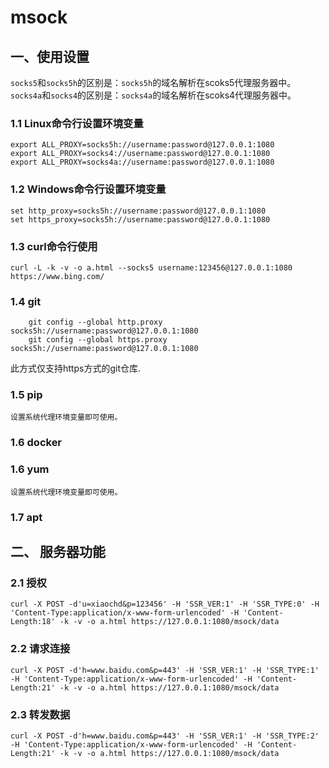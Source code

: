 # msock

## 一、使用设置

```socks5```和```socks5h```的区别是：```socks5h```的域名解析在scoks5代理服务器中。
```socks4a```和```socks4```的区别是：```socks4a```的域名解析在scoks4代理服务器中。

### 1.1 Linux命令行设置环境变量

```
export ALL_PROXY=socks5h://username:password@127.0.0.1:1080
export ALL_PROXY=socks4://username:password@127.0.0.1:1080
export ALL_PROXY=socks4a://username:password@127.0.0.1:1080
```

### 1.2 Windows命令行设置环境变量
```
set http_proxy=socks5h://username:password@127.0.0.1:1080
set https_proxy=socks5h://username:password@127.0.0.1:1080
```

### 1.3 curl命令行使用
```
curl -L -k -v -o a.html --socks5 username:123456@127.0.0.1:1080 https://www.bing.com/
```

### 1.4 git
```
    git config --global http.proxy socks5h://username:password@127.0.0.1:1080
    git config --global https.proxy socks5h://username:password@127.0.0.1:1080
```
此方式仅支持https方式的git仓库.

### 1.5 pip
    
    设置系统代理环境变量即可使用。

### 1.6 docker

### 1.6 yum

    设置系统代理环境变量即可使用。

### 1.7 apt

## 二、 服务器功能

### 2.1 授权

```
curl -X POST -d'u=xiaochd&p=123456' -H 'SSR_VER:1' -H 'SSR_TYPE:0' -H 'Content-Type:application/x-www-form-urlencoded' -H 'Content-Length:18' -k -v -o a.html https://127.0.0.1:1080/msock/data
```

### 2.2 请求连接

```
curl -X POST -d'h=www.baidu.com&p=443' -H 'SSR_VER:1' -H 'SSR_TYPE:1' -H 'Content-Type:application/x-www-form-urlencoded' -H 'Content-Length:21' -k -v -o a.html https://127.0.0.1:1080/msock/data
```

### 2.3 转发数据

```
curl -X POST -d'h=www.baidu.com&p=443' -H 'SSR_VER:1' -H 'SSR_TYPE:2' -H 'Content-Type:application/x-www-form-urlencoded' -H 'Content-Length:21' -k -v -o a.html https://127.0.0.1:1080/msock/data
```
